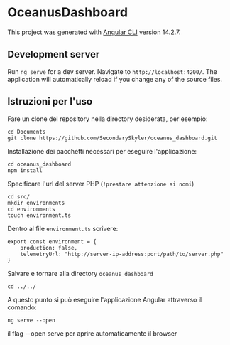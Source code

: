 # OceanusDashboard

This project was generated with [Angular CLI](https://github.com/angular/angular-cli) version 14.2.7.

## Development server

Run `ng serve` for a dev server. Navigate to `http://localhost:4200/`. The application will automatically reload if you change any of the source files.

## Istruzioni per l'uso
Fare un clone del repository nella directory desiderata, per esempio: <br />
```
cd Documents
git clone https://github.com/SecondarySkyler/oceanus_dashboard.git
```
Installazione dei pacchetti necessari per eseguire l'applicazione: <br />
```
cd oceanus_dashboard
npm install
```
Specificare l'url del server PHP (`!prestare attenzione ai nomi`)
```
cd src/
mkdir environments
cd environments
touch environment.ts
```
Dentro al file `environment.ts` scrivere:
```
export const environment = {
    production: false,
    telemetryUrl: "http://server-ip-address:port/path/to/server.php"
}
```
Salvare e tornare alla directory ``oceanus_dashboard``
```
cd ../../
```
A questo punto si può eseguire l'applicazione Angular attraverso il comando:
```
ng serve --open
```
il flag --open serve per aprire automaticamente il browser
